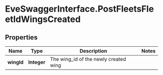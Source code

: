 # EveSwaggerInterface.PostFleetsFleetIdWingsCreated

## Properties
Name | Type | Description | Notes
------------ | ------------- | ------------- | -------------
**wingId** | **Integer** | The wing_id of the newly created wing | 



